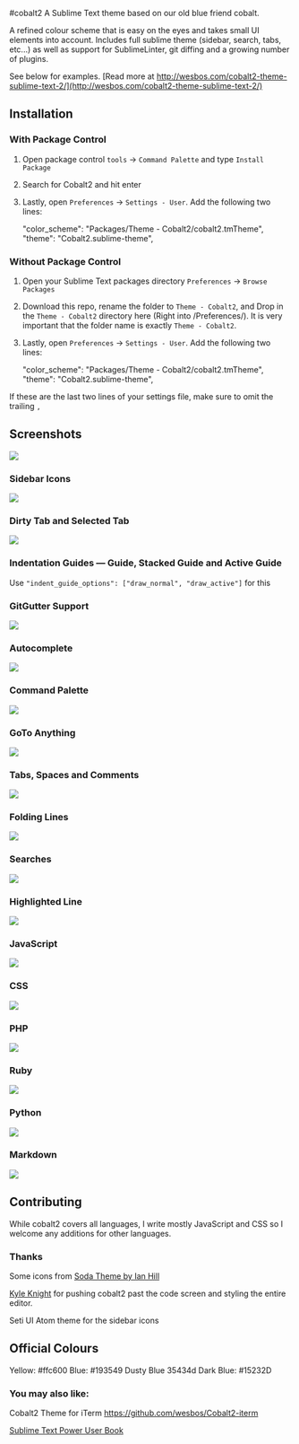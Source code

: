 #cobalt2
A Sublime Text theme based on our old blue friend cobalt.

A refined colour scheme that is easy on the eyes and takes small UI elements into account. Includes full sublime theme (sidebar, search, tabs, etc...) as well as support for SublimeLinter, git diffing and a growing number of plugins.

See below for examples. [Read more at http://wesbos.com/cobalt2-theme-sublime-text-2/](http://wesbos.com/cobalt2-theme-sublime-text-2/)

## Installation

### With Package Control

1. Open package control `tools` → `Command Palette` and type `Install Package`
2. Search for Cobalt2 and hit enter
3. Lastly, open `Preferences` → `Settings - User`. Add the following two lines:

	"color_scheme": "Packages/Theme - Cobalt2/cobalt2.tmTheme",
	"theme": "Cobalt2.sublime-theme",

### Without Package Control 

1. Open your Sublime Text packages directory `Preferences` → `Browse Packages`  
2. Download this repo, rename the folder to `Theme - Cobalt2`, and Drop in the `Theme - Cobalt2` directory here  (Right into /Preferences/). It is very important that the folder name is exactly `Theme - Cobalt2`. 
3. Lastly, open `Preferences` → `Settings - User`. Add the following two lines:

	"color_scheme": "Packages/Theme - Cobalt2/cobalt2.tmTheme",
	"theme": "Cobalt2.sublime-theme",

If these are the last two lines of your settings file, make sure to omit the trailing `,`

## Screenshots

![](http://wes.io/YIjn/content)

### Sidebar Icons

![](http://wes.io/YIjh/content)

### Dirty Tab and Selected Tab
![](http://wes.io/YIZx/content)

### Indentation Guides — Guide, Stacked Guide and Active Guide

Use `"indent_guide_options": ["draw_normal", "draw_active"]` for this 

### GitGutter Support

![](http://wes.io/YIu3/content)

### Autocomplete

![](http://wes.io/YItl/content)

### Command Palette 

![](http://wes.io/YIpV/content)

### GoTo Anything

![](http://wes.io/YIhm/content)

### Tabs, Spaces and Comments

![](http://wes.io/YIho/content)

### Folding Lines

![](http://wes.io/YImN/content)

### Searches
![](http://wes.io/YIj0/content)

### Highlighted Line

![](http://wes.io/YIpZ/content)

### JavaScript
![](http://wes.io/Lwc6/content)

### CSS
![](http://wes.io/YIqI/content)

### PHP
![](http://wes.io/YIa5/content)

### Ruby
![](http://wes.io/YIpO/content)

### Python
![](http://wes.io/YIuH/content)

### Markdown

![](http://wes.io/YJMN/content)

## Contributing
While cobalt2 covers all languages, I write mostly JavaScript and CSS so I welcome any additions for other languages.

### Thanks

Some icons from [Soda Theme by Ian Hill](https://github.com/buymeasoda/soda-theme/)

[Kyle Knight](https://twitter.com/idpro) for pushing cobalt2 past the code screen and styling the entire editor.

Seti UI Atom theme for the sidebar icons

## Official Colours

Yellow: #ffc600
Blue: #193549
Dusty Blue 35434d
Dark Blue: #15232D


### You may also like:

Cobalt2 Theme for iTerm <https://github.com/wesbos/Cobalt2-iterm>

[Sublime Text Power User Book](https://SublimeTextBook.com)
